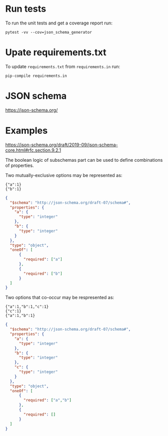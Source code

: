 

Run tests
=========

To run the unit tests and get a coverage report run:
```
pytest -vv --cov=json_schema_generator
```


Upate requirements.txt
======================

To update `requirements.txt` from `requirements.in` run:
```
pip-compile requirements.in
```


JSON schema
===========

https://json-schema.org/



Examples
========

https://json-schema.org/draft/2019-09/json-schema-core.html#rfc.section.9.2.1

The boolean logic of subschemas part can be used to define combinations of properties.

Two mutually-exclusive options may be represented as:

```jsonlines
{"a":1}
{"b":1}
```

```json
{
  "$schema": "http://json-schema.org/draft-07/schema#",
  "properties": {
    "a": {
      "type": "integer"
    },
    "b": {
      "type": "integer"
    }
  },
  "type": "object",
  "oneOf": [
      {
        "required": ["a"]
      },
      {
        "required": ["b"]
      }
  ]
}
```

Two options that co-occur may be respresented as:

```jsonlines
{"a":1,"b":1,"c":1}
{"c":1}
{"a":1,"b":1}
```

```json
{
  "$schema": "http://json-schema.org/draft-07/schema#",
  "properties": {
    "a": {
      "type": "integer"
    },
    "b": {
      "type": "integer"
    },
    "c": {
      "type": "integer"
    }
  },
  "type": "object",
  "oneOf": [
      {
        "required": ["a","b"]
      },
      {
        "required": []
      }
  ]
}
```
